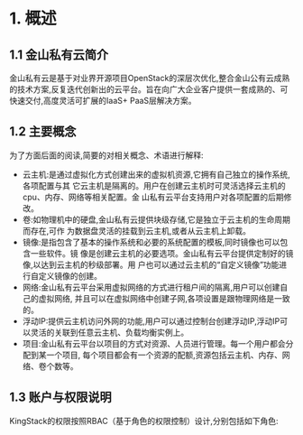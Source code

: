 # 1. 概述

## 1.1 金山私有云简介

金山私有云是基于对业界开源项目OpenStack的深层次优化,整合金山公有云成熟的技术方案,反复迭代创新出的云平台。旨在向广大企业客户提供一套成熟的、可快速交付,高度灵活可扩展的IaaS+ PaaS层解决方案。

## 1.2 主要概念

为了方面后面的阅读,简要的对相关概念、术语进行解释:

- 云主机:是通过虚拟化方式创建出来的虚拟机资源,它拥有自己独立的操作系统,各项配置与其它云主机是隔离的。用户在创建云主机时可灵活选择云主机的cpu、内存、网络等相关配置。金山私有云平台支持用户对各项配置的后期修改。
- 卷:如物理机中的硬盘,金山私有云提供块级存储,它是独立于云主机的生命周期而存在,可作为数据盘灵活的挂载到云主机,或者从云主机上卸载。
- 镜像:是指包含了基本的操作系统和必要的系统配置的模板,同时镜像也可以包含一些软件。镜像是创建云主机的必要选项。金山私有云平台提供定制好的镜像,以达到云主机的秒级部署。用户也可以通过云主机的“自定义镜像”功能进行自定义镜像的创建。
- 网络:金山私有云平台采用虚拟网络的方式进行租户间的隔离,用户可以创建自己的虚拟网络,并且可以在虚拟网络中创建子网,各项设置是跟物理网络是一致的。
- 浮动IP:提供云主机访问外网的功能,用户可以通过控制台创建浮动IP,浮动IP可以灵活的关联到任意云主机、负载均衡实例上。
- 项目:金山私有云平台以项目的方式对资源、人员进行管理。每一个用户都会分配到某一个项目,每个项目都会有一个资源的配额,资源包括云主机、内存、网络、卷个数等。

## 1.3 账户与权限说明

KingStack的权限按照RBAC（基于角色的权限控制）设计,分别包括如下角色:



